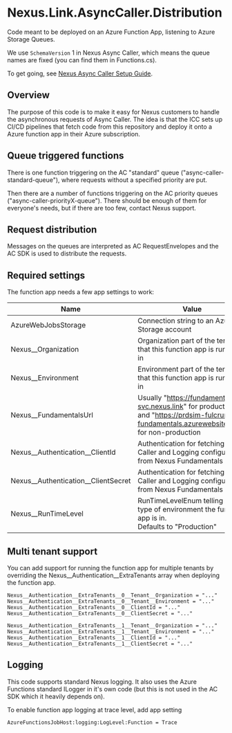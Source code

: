 # Nexus.Link.AsyncCaller.Distribution
Code meant to be deployed on an Azure Function App, listening to Azure Storage Queues.

We use `SchemaVersion` 1 in Nexus Async Caller, which means the queue names are fixed (you can find them in Functions.cs).

To get going, see [Nexus Async Caller Setup Guide](https://docs.nexus.link/docs/nexus-async-caller-setup-1-5-onwards).

## Overview
The purpose of this code is to make it easy for Nexus customers to handle the asynchronous requests of Async Caller.
The idea is that the ICC sets up CI/CD pipelines that fetch code from this repository and deploy it onto a Azure function app in their Azure subscription.

## Queue triggered functions
There is one function triggering on the AC "standard" queue ("async-caller-standard-queue"), where requests without a specified priority are put.

Then there are a number of functions triggering on the AC priority queues ("async-caller-priorityX-queue").
There should be enough of them for everyone's needs, but if there are too few, contact Nexus support.

## Request distribution
Messages on the queues are interpreted as AC RequestEnvelopes and the AC SDK is used to distribute the requests.

## Required settings
The function app needs a few app settings to work:

| Name                              | Value                                                        |
| --------------------------------- | ------------------------------------------------------------ |
| AzureWebJobsStorage               | Connection string to an Azure Storage account                |
| Nexus__Organization                | Organization part of the tenant that this function app is running in |
| Nexus__Environment                 | Environment part of the tenant that this function app is running in |
| Nexus__FundamentalsUrl             | Usually "https://fundamentals-svc.nexus.link" for production and "https://prdsim-fulcrum-fundamentals.azurewebsites.net" for non-production |
| Nexus__Authentication__ClientId     | Authentication for fetching Async Caller and Logging configuration from Nexus Fundamentals |
| Nexus__Authentication__ClientSecret | Authentication for fetching Async Caller and Logging configuration from Nexus Fundamentals |
| Nexus__RunTimeLevel                | RunTimeLevelEnum telling which type of environment the function app is in.<br />Defaults to "Production" |

## Multi tenant support
You can add support for running the function app for multiple tenants by overriding the Nexus__Authentication__ExtraTenants array when deploying the function app.
```
Nexus__Authentication__ExtraTenants__0__Tenant__Organization = "..."
Nexus__Authentication__ExtraTenants__0__Tenant__Environment = "..."
Nexus__Authentication__ExtraTenants__0__ClientId = "..."
Nexus__Authentication__ExtraTenants__0__ClientSecret = "..."

Nexus__Authentication__ExtraTenants__1__Tenant__Organization = "..."
Nexus__Authentication__ExtraTenants__1__Tenant__Environment = "..."
Nexus__Authentication__ExtraTenants__1__ClientId = "..."
Nexus__Authentication__ExtraTenants__1__ClientSecret = "..."
```

## Logging

This code supports standard Nexus logging. It also uses the Azure Functions standard ILogger in it's own code (but this is not used in the AC SDK which it heavily depends on).

To enable function app logging at trace level, add app setting
```
AzureFunctionsJobHost:logging:LogLevel:Function = Trace
```
